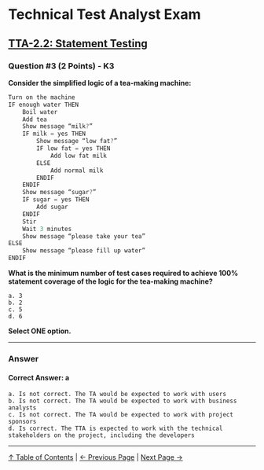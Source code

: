 # Technical Test Analyst Exam

## [TTA-2.2: Statement Testing](../2-white-box-test-techniques/2.2-statement-testing.md)

### Question #3 (2 Points) - K3

**Consider the simplified logic of a tea-making machine:**

```js
Turn on the machine
IF enough water THEN
    Boil water
    Add tea
    Show message “milk?”
    IF milk = yes THEN
        Show message “low fat?”
        IF low fat = yes THEN
            Add low fat milk
        ELSE
            Add normal milk
        ENDIF
    ENDIF
    Show message “sugar?”
    IF sugar = yes THEN
        Add sugar
    ENDIF
    Stir
    Wait 3 minutes
    Show message “please take your tea”
ELSE
    Show message “please fill up water”
ENDIF
```

**What is the minimum number of test cases required to achieve 100% statement coverage of the logic for the tea-making machine?**

    a. 3
    b. 2
    c. 5
    d. 6

**Select ONE option.**

---

### Answer

#### Correct Answer: a

    a. Is not correct. The TA would be expected to work with users
    b. Is not correct. The TA would be expected to work with business analysts
    c. Is not correct. The TA would be expected to work with project sponsors
    d. Is correct. The TTA is expected to work with the technical stakeholders on the project, including the developers

---

[↑ Table of Contents](../../README.md#table-of-contents) | [← Previous Page](question-2.md) | [Next Page →](question-4.md)
